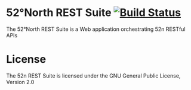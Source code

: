 # 52°North REST Suite [![Build Status](https://travis-ci.org/52North/52n-rest-suite.svg)](https://travis-ci.org/52North/rest-suite)

The 52°North REST Suite is a Web application orchestrating 52n RESTful APIs

# License

The 52n REST Suite is licensed under the GNU General Public License,
Version 2.0
